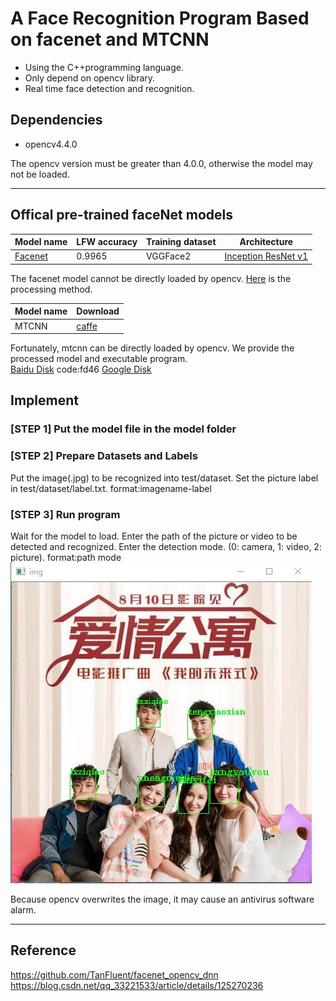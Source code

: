 # A Face Recognition Program Based on facenet and MTCNN
* Using the C++programming language.
* Only depend on opencv library.
* Real time face detection and recognition.

## Dependencies
* opencv4.4.0

The opencv version must be greater than 4.0.0, otherwise the model may not be loaded.
___
## Offical pre-trained faceNet models
| Model name                                                                    | LFW accuracy | Training dataset | Architecture |
|-------------------------------------------------------------------------------|--------------|------------------|-------------|
| [Facenet](https://drive.google.com/open?id=1EXPBSXwTaqrSC0OhUdXNmKSh9qJUQ55-) | 0.9965        | VGGFace2      | [Inception ResNet v1](https://github.com/davidsandberg/facenet/blob/master/src/models/inception_resnet_v1.py) |

The facenet model cannot be directly loaded by opencv. [Here](https://github.com/TanFluent/facenet_opencv_dnn) is the processing method.

|Model name| Download  |
|---|-----------|
|MTCNN|[caffe](https://github.com/kpzhang93/MTCNN_face_detection_alignment/tree/master/code/codes/MTCNNv1/model)|

Fortunately, mtcnn can be directly loaded by opencv.
We provide the processed model and executable program. \
[Baidu Disk](https://pan.baidu.com/s/1FrDNs3ijDBYUfgjHVzcfUw) code:fd46 [Google Disk](https://drive.google.com/file/d/1lXTJV8bcvONNGn1PnVdkTYFfcES2Z0eU/view?usp=sharing)

## Implement
### [STEP 1] Put the model file in the model folder
### [STEP 2] Prepare Datasets and Labels
Put the image(.jpg) to be recognized into test/dataset.
Set the picture label in test/dataset/label.txt.
format:imagename-label
### [STEP 3] Run program
Wait for the model to load. Enter the path of the picture or video to be detected and recognized. Enter the detection mode. (0: camera, 1: video, 2: picture).
format:path mode \
![result](test/result.jpg)

Because opencv overwrites the image, it may cause an antivirus software alarm.
___
## Reference 
https://github.com/TanFluent/facenet_opencv_dnn \
https://blog.csdn.net/qq_33221533/article/details/125270236
